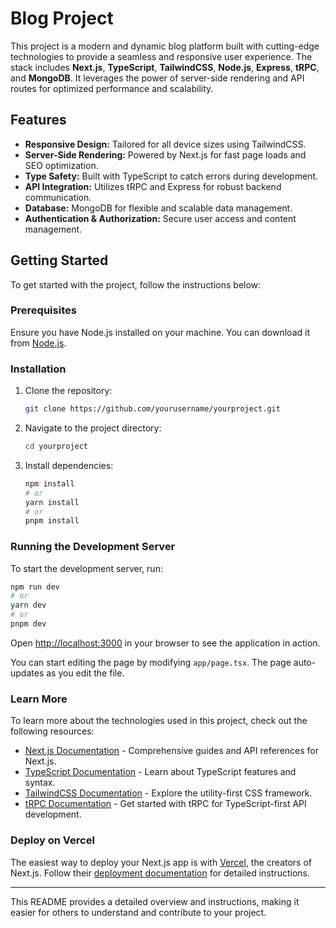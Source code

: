 # Blog Project

This project is a modern and dynamic blog platform built with cutting-edge technologies to provide a seamless and responsive user experience. The stack includes **Next.js**, **TypeScript**, **TailwindCSS**, **Node.js**, **Express**, **tRPC**, and **MongoDB**. It leverages the power of server-side rendering and API routes for optimized performance and scalability.

## Features

- **Responsive Design:** Tailored for all device sizes using TailwindCSS.
- **Server-Side Rendering:** Powered by Next.js for fast page loads and SEO optimization.
- **Type Safety:** Built with TypeScript to catch errors during development.
- **API Integration:** Utilizes tRPC and Express for robust backend communication.
- **Database:** MongoDB for flexible and scalable data management.
- **Authentication & Authorization:** Secure user access and content management.

## Getting Started

To get started with the project, follow the instructions below:

### Prerequisites

Ensure you have Node.js installed on your machine. You can download it from [Node.js](https://nodejs.org/).

### Installation

1. Clone the repository:
   ```bash
   git clone https://github.com/yourusername/yourproject.git
   ```
2. Navigate to the project directory:
   ```bash
   cd yourproject
   ```
3. Install dependencies:
   ```bash
   npm install
   # or
   yarn install
   # or
   pnpm install
   ```

### Running the Development Server

To start the development server, run:

```bash
npm run dev
# or
yarn dev
# or
pnpm dev
```

Open [http://localhost:3000](http://localhost:3000) in your browser to see the application in action.

You can start editing the page by modifying `app/page.tsx`. The page auto-updates as you edit the file.

### Learn More

To learn more about the technologies used in this project, check out the following resources:

- [Next.js Documentation](https://nextjs.org/docs) - Comprehensive guides and API references for Next.js.
- [TypeScript Documentation](https://www.typescriptlang.org/docs/) - Learn about TypeScript features and syntax.
- [TailwindCSS Documentation](https://tailwindcss.com/docs) - Explore the utility-first CSS framework.
- [tRPC Documentation](https://trpc.io/docs) - Get started with tRPC for TypeScript-first API development.

### Deploy on Vercel

The easiest way to deploy your Next.js app is with [Vercel](https://vercel.com/), the creators of Next.js. Follow their [deployment documentation](https://nextjs.org/docs/deployment) for detailed instructions.

---

This README provides a detailed overview and instructions, making it easier for others to understand and contribute to your project.